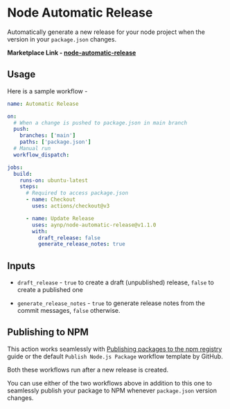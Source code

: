 # Node Automatic Release

Automatically generate a new release for your node project when the version in your `package.json` changes.

**Marketplace Link - [node-automatic-release](https://github.com/marketplace/actions/node-automatic-release)**

## Usage

Here is a sample workflow -

```yaml
name: Automatic Release

on:
  # When a change is pushed to package.json in main branch
  push:
    branches: ['main']
    paths: ['package.json']
  # Manual run
  workflow_dispatch:

jobs:
  build:
    runs-on: ubuntu-latest
    steps:
      # Required to access package.json
      - name: Checkout
        uses: actions/checkout@v3

      - name: Update Release
        uses: aynp/node-automatic-release@v1.1.0
        with:
          draft_release: false
          generate_release_notes: true
```

## Inputs

- `draft_release` - `true` to create a draft (unpublished) release, `false` to create a published one

- `generate_release_notes` - `true` to generate release notes from the commit messages, `false` otherwise.

## Publishing to NPM

This action works seamlessly with [Publishing packages to the npm registry](https://docs.github.com/en/actions/publishing-packages/publishing-nodejs-packages#publishing-packages-to-the-npm-registry) guide or the default `Publish Node.js Package` workflow template by GitHub.

Both these workflows run after a new release is created.

You can use either of the two workflows above in addition to this one to seamlessly publish your package to NPM whenever `package.json` version changes.
